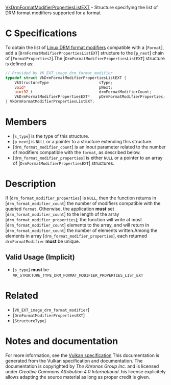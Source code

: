 [VkDrmFormatModifierPropertiesListEXT](https://www.khronos.org/registry/vulkan/specs/1.3-extensions/man/html/VkDrmFormatModifierPropertiesListEXT.html) - Structure specifying the list of DRM format modifiers supported for a format

# C Specifications
To obtain the list of [Linux DRM format
modifiers](https://www.khronos.org/registry/vulkan/specs/1.3-extensions/html/vkspec.html#glossary-drm-format-modifier) compatible with a [`Format`], add a
[`DrmFormatModifierPropertiesListEXT`] structure to the [`p_next`]
chain of [`FormatProperties2`].The [`DrmFormatModifierPropertiesListEXT`] structure is defined as:
```c
// Provided by VK_EXT_image_drm_format_modifier
typedef struct VkDrmFormatModifierPropertiesListEXT {
    VkStructureType                      sType;
    void*                                pNext;
    uint32_t                             drmFormatModifierCount;
    VkDrmFormatModifierPropertiesEXT*    pDrmFormatModifierProperties;
} VkDrmFormatModifierPropertiesListEXT;
```

# Members
- [`s_type`] is the type of this structure.
- [`p_next`] is `NULL` or a pointer to a structure extending this structure.
- [`drm_format_modifier_count`] is an inout parameter related to the number of modifiers compatible with the `format`, as described below.
- [`drm_format_modifier_properties`] is either `NULL` or a pointer to an array of [`DrmFormatModifierPropertiesEXT`] structures.

# Description
If [`drm_format_modifier_properties`] is `NULL`, then the function returns
in [`drm_format_modifier_count`] the number of modifiers compatible with the
queried `format`.
Otherwise, the application  **must**  set [`drm_format_modifier_count`] to the
length of the array [`drm_format_modifier_properties`]; the function will
write at most [`drm_format_modifier_count`] elements to the array, and will
return in [`drm_format_modifier_count`] the number of elements written.Among the elements in array [`drm_format_modifier_properties`], each
returned `drmFormatModifier` **must**  be unique.
## Valid Usage (Implicit)
-  [`s_type`] **must**  be `VK_STRUCTURE_TYPE_DRM_FORMAT_MODIFIER_PROPERTIES_LIST_EXT`

# Related
- [`VK_EXT_image_drm_format_modifier`]
- [`DrmFormatModifierPropertiesEXT`]
- [`StructureType`]

# Notes and documentation
For more information, see the [Vulkan specification](https://www.khronos.org/registry/vulkan/specs/1.3-extensions/html/vkspec.html)
This documentation is generated from the Vulkan specification and documentation.
The documentation is copyrighted by *The Khronos Group Inc.* and is licensed under *Creative Commons Attribution 4.0 International*.
his license explicitely allows adapting the source material as long as proper credit is given.
        